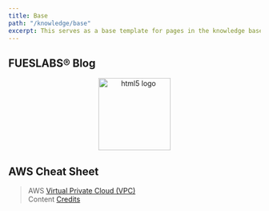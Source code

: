 ```yaml
---
title: Base
path: "/knowledge/base"
excerpt: This serves as a base template for pages in the knowledge base.
---
```


## FUESLABS® Blog

<p align="center">
  <img alt="html5 logo" src="https://cdn.fues.us/fuesorg/f-sharp-light.svg" height="144px" style="display:block;margin:0 auto;"/>
</p>


## AWS Cheat Sheet

> AWS [Virtual Private Cloud (VPC)](https://aws.amazon.com/vpc/)  
Content [Credits](https://www.youtube.com/watch?v=Ia-UEYYR44s)